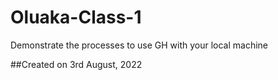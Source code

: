 # Oluaka-Class-1
Demonstrate the processes to use GH with your local machine 

##Created on 3rd August, 2022
